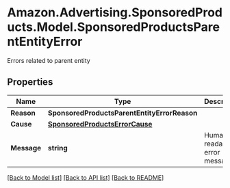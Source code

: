 # Amazon.Advertising.SponsoredProducts.Model.SponsoredProductsParentEntityError
Errors related to parent entity

## Properties

Name | Type | Description | Notes
------------ | ------------- | ------------- | -------------
**Reason** | **SponsoredProductsParentEntityErrorReason** |  | 
**Cause** | [**SponsoredProductsErrorCause**](SponsoredProductsErrorCause.md) |  | [optional] 
**Message** | **string** | Human readable error message | 

[[Back to Model list]](../README.md#documentation-for-models) [[Back to API list]](../README.md#documentation-for-api-endpoints) [[Back to README]](../README.md)

